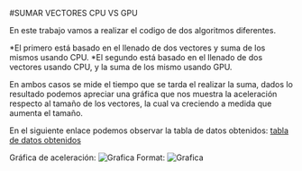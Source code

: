 #SUMAR VECTORES CPU VS GPU

En este trabajo vamos a realizar el codigo de dos algoritmos diferentes.

*El primero está basado en el llenado de dos vectores y suma de los mismos usando CPU.
*El segundo está basado en el llenado de dos vectores usando CPU, y la suma de los mismo usando GPU.

En ambos casos se mide el tiempo que se tarda el realizar la suma, dados lo resultado podemos apreciar una gráfica que nos muestra la aceleración respecto al tamaño de los vectores, la cual va creciendo a medida
que aumenta el tamaño.

En el siguiente enlace podemos observar la tabla de datos obtenidos: 
[tabla de datos obtenidos](https://docs.google.com/spreadsheets/d/1hzlGXc0NErNkQrIFzfnTtUfpj7A26vMDnzPEmBsz6lk/edit#gid=0)

Gráfica de aceleración:
![Grafica](/images/aceleracion.png)
Format: ![Grafica](https://drive.google.com/open?id=0B1fsAESJqNU-SWFONU9wUWw5UXM)
